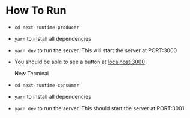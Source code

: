 # How To Run
- `cd next-runtime-producer`
- `yarn` to install all dependencies
- `yarn dev` to run the server. This will start the server at PORT:3000
- You should be able to see a button at [localhost:3000](localhost:3000)


  New Terminal
- `cd next-runtime-consumer`
- `yarn` to install all dependencies
- `yarn dev` to run the server. This should start the server at PORT:3001

